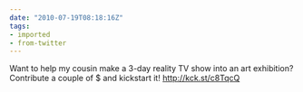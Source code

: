 ```yaml
---
date: "2010-07-19T08:18:16Z"
tags:
- imported
- from-twitter
---
```

Want to help my cousin make a 3-day reality TV show into an art exhibition? Contribute a couple of $ and kickstart it! http://kck.st/c8TqcQ
